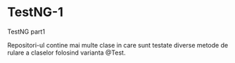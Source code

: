 # TestNG-1
TestNG part1

Repositori-ul contine mai multe clase in care sunt testate diverse metode de rulare a claselor folosind varianta @Test.
